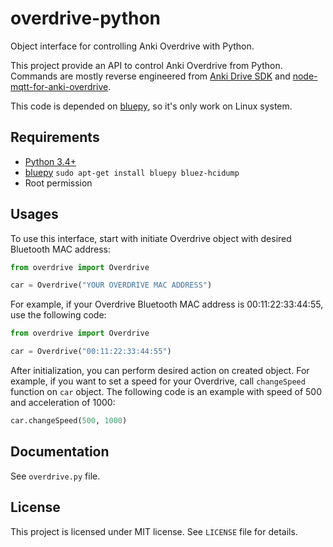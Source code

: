 overdrive-python
================

Object interface for controlling Anki Overdrive with Python.

This project provide an API to control Anki Overdrive from Python.
Commands are mostly reverse engineered from [Anki Drive SDK](https://github.com/anki/drive-sdk) and [node-mqtt-for-anki-overdrive](https://github.com/IBM-Bluemix/node-mqtt-for-anki-overdrive).

This code is depended on [bluepy](https://github.com/IanHarvey/bluepy), so it's only work on Linux system.

Requirements
------------
* [Python 3.4+](https://python.org)
* [bluepy](https://github.com/IanHarvey/bluepy)
`sudo apt-get install bluepy bluez-hcidump`
* Root permission

Usages
------
To use this interface, start with initiate Overdrive object with desired Bluetooth MAC address:

```python
from overdrive import Overdrive

car = Overdrive("YOUR OVERDRIVE MAC ADDRESS")
```

For example, if your Overdrive Bluetooth MAC address is 00:11:22:33:44:55, use the following code:

```python
from overdrive import Overdrive

car = Overdrive("00:11:22:33:44:55")
```

After initialization, you can perform desired action on created object. For example, if you want to set a speed for your Overdrive, call `changeSpeed` function on `car` object. The following code is an example with speed of 500 and acceleration of 1000:

```python
car.changeSpeed(500, 1000)
```

Documentation
-------------

See `overdrive.py` file.

License
-------

This project is licensed under MIT license.
See `LICENSE` file for details.
